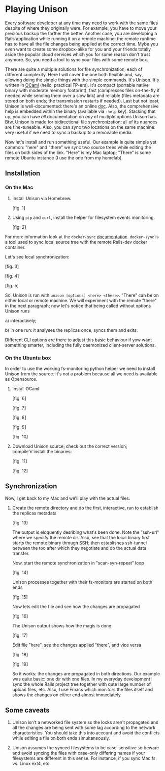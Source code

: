 # Playing Unison #

Every software developer at any time may need to work with the same
files despite of where they originally were. For example, you have to
move your precious backup the farther the better. Another case, you
are developing a Rails application while running it on a remote
machine: the remote runtime has to have all the file changes being
applied at the correct time. Mybe you even want to create some
dropbox-alike for you and your friends totally aside the popular cloud
services which you for some reason don't trust anymore. So, you need a
tool to sync your files with some remote box.

There are quite a multiple solutions for file synchronization; each of
different complexity. Here I will cover the one both flexible and,
say, allowing doing the simple things with the simple
commands. It's [Unison][Unison]. It's written in [OCaml][OCaml]
(hello, practical FP-ers). It's compact (portable native binary with
moderate memory footprint), fast (compresses files on-the-fly if
needed while sending them over a slow link) and reliable (files
metadata are stored on both ends; the transmission restarts if
needed). Last but not least, Unison is well-documented: there's an
online [doc][Unison online documentation]. Also, the comprehensive
help is embedded within the binary (available via `-help`
key). Stacking that up, you can have _all_ documentation on _any_ of
multiple options Unison has. Btw, Unison is made for bidirectional
file synchronization; all of its nuances are fine-tuneable. Also, you
can sync two locations on the same machine: very useful if we need to
sync a backup to a removable media.

Now let's install and run something useful. Our example is quite simple
yet common: "here" and "there" we sync two source trees while editing
the files on both sides of the link. "Here" is my Mac laptop; "There"
is some remote Ubuntu instance (I use the one from my homelab).

## Installation ##

### On the Mac ###

1. Install Unison via Homebrew.

   [fig. 1]

2. Using `pip` and `curl`, install the helper for filesystem events
   monitoring.

   [fig. 2]

For more information look at the
`docker-sync` [documentation][docker-sync]. `docker-sync` is a tool
used to sync local source tree with the remote Rails-dev docker
container.

Let's see local synchronization:

[fig. 3]

[fig. 4]

[fig. 5]

So, Unison is run with `unison [options] <here> <there>`. "There" can
be on either local or remote machine. We will experiment with the
remote "there" in the next paragraph; now let's notice that being
called without options Unison runs

a) interactively;

b) in one run: it analyses the replicas once, syncs them and exits.

Different CLI options are there to adjust this basic behaviour if yow
want something smarter, including the fully daemonized
client-server solutions.

### On the Ubuntu box ###

In order to use the working fs-monitoring python helper we need to
install Unison from the source. It's not a problem because all we need
is available as Opensource.

1. Install OCaml

   [fig. 6]

   [fig. 7]

   [fig. 8]

   [fig. 9]

   [fig. 10]

2. Download Unison source; check out the correct version;
   compile'n'install the binaries:

   [fig. 11]

   [fig. 12]

## Synchronization ##

Now, I get back to my Mac and we'll play with the actual files.

1. Create the remote directory and do the first, interactive, run to
   establish the replicas metadata

   [fig. 13]

   The output is eloquently desribing what's been done. Note the
   "ssh-url" where we specify the remote dir. Also, see that the local
   binary first starts the remote binary through SSH; then establishes
   ssh-tunnel between the too after which they negotiate and do the
   actual data transfer.

   Now, start the remote synchronization in "scan-syn-repeat" loop

   [fig. 14]

   Unison processes together with their fs-monitors are started on
   both ends

   [fig. 15]

   Now lets edit the file and see how the changes are propagated

   [fig. 16]

   The Unison output shows how the magis is done

   [fig. 17]

   Edit file "here", see the changes applied "there", and vice versa

   [fig. 18]

   [fig. 19]

   So it works: the changes are propagated in both directions. Our
   example was quite basic: one dir with one files. In my everyday
   development I sync the whole Rails project tree together with qute
   large number of upload files, etc. Also, I use Emacs which monitors
   the files itself and shows the changes on either end almost
   immediately.

## Some caveats ##

1. Unison isn't a networked file system so the locks aren't propagated
   and all the changes are being sent with some lag according to the
   network characteristics. You should take this into account and
   avoid the conflicts while editing a file on both ends
   simultaneously.

2. Unison assumes the synced filesystems to be case-sensitive so
   beware and avoid syncing the files with case-only differing names
   if your filesystems are different in this sense. For instance, if
   you sync Mac fs vs. Linux ext4, etc.

[Unison]: https://www.cis.upenn.edu/~bcpierce/unison/
[Unison online documentation]: https://www.cis.upenn.edu/~bcpierce/unison/
[OCaml]: http://ocaml.org
[docker-sync]: https://github.com/EugenMayer/docker-sync
